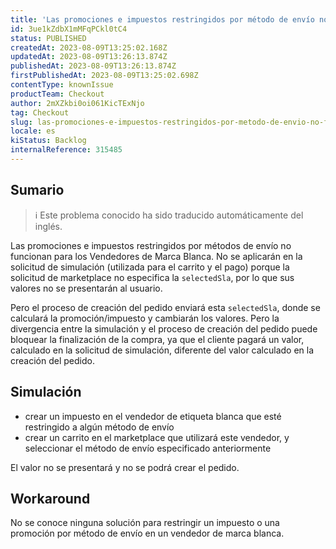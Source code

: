 ```yaml
---
title: 'Las promociones e impuestos restringidos por método de envío no funcionan para los vendedores de marca blanca'
id: 3ue1kZdbX1mMFqPCkl0tC4
status: PUBLISHED
createdAt: 2023-08-09T13:25:02.168Z
updatedAt: 2023-08-09T13:26:13.874Z
publishedAt: 2023-08-09T13:26:13.874Z
firstPublishedAt: 2023-08-09T13:25:02.698Z
contentType: knownIssue
productTeam: Checkout
author: 2mXZkbi0oi061KicTExNjo
tag: Checkout
slug: las-promociones-e-impuestos-restringidos-por-metodo-de-envio-no-funcionan-para-los-vendedores-de-marca-blanca
locale: es
kiStatus: Backlog
internalReference: 315485
---
```


## Sumario

>ℹ️ Este problema conocido ha sido traducido automáticamente del inglés.


Las promociones e impuestos restringidos por métodos de envío no funcionan para los Vendedores de Marca Blanca. No se aplicarán en la solicitud de simulación (utilizada para el carrito y el pago) porque la solicitud de marketplace no especifica la `selectedSla`, por lo que sus valores no se presentarán al usuario.

Pero el proceso de creación del pedido enviará esta `selectedSla`, donde se calculará la promoción/impuesto y cambiarán los valores. Pero la divergencia entre la simulación y el proceso de creación del pedido puede bloquear la finalización de la compra, ya que el cliente pagará un valor, calculado en la solicitud de simulación, diferente del valor calculado en la creación del pedido.


##

## Simulación


- crear un impuesto en el vendedor de etiqueta blanca que esté restringido a algún método de envío
- crear un carrito en el marketplace que utilizará este vendedor, y seleccionar el método de envío especificado anteriormente

El valor no se presentará y no se podrá crear el pedido.



## Workaround


No se conoce ninguna solución para restringir un impuesto o una promoción por método de envío en un vendedor de marca blanca.

